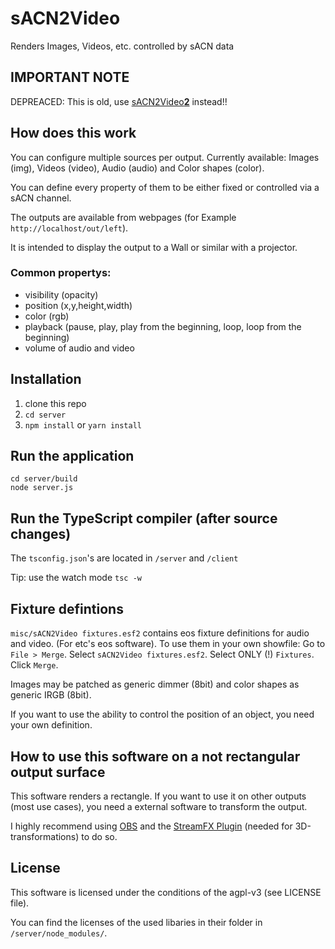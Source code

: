 # sACN2Video

Renders Images, Videos, etc. controlled by sACN data

## IMPORTANT NOTE
DEPREACED: This is old, use [sACN2Video**2**](http://github.com/hansSchall/sACN2Video2) instead!!

## How does this work

You can configure multiple sources per output. Currently available: Images (img), Videos (video), Audio (audio) and Color shapes (color).

You can define every property of them to be either fixed or controlled via a sACN channel.

The outputs are available from webpages (for Example `http://localhost/out/left`).

It is intended to display the output to a Wall or similar with a projector.

### Common propertys:
- visibility (opacity)
- position (x,y,height,width)
- color (rgb)
- playback (pause, play, play from the beginning, loop, loop from the beginning)
- volume of audio and video

## Installation

1. clone this repo
2. `cd server`
3. `npm install` or `yarn install`

## Run the application

    cd server/build
    node server.js
    
## Run the TypeScript compiler (after source changes)

The `tsconfig.json`'s are located in `/server` and `/client`

Tip: use the watch mode `tsc -w`

## Fixture defintions

`misc/sACN2Video fixtures.esf2` contains eos fixture definitions for audio and video. (For etc's eos software).
To use them in your own showfile: Go to `File > Merge`. Select `sACN2Video fixtures.esf2`. Select ONLY (!) `Fixtures`. Click `Merge`.

Images may be patched as generic dimmer (8bit) and color shapes as generic IRGB (8bit).

If you want to use the ability to control the position of an object, you need your own definition.

## How to use this software on a not rectangular output surface

This software renders a rectangle. If you want to use it on other outputs (most use cases), you need a external software to transform the output.

I highly recommend using [OBS](https://obsproject.com) and the [StreamFX Plugin](https://github.com/Xaymar/obs-StreamFX) (needed for 3D-transformations) to do so.

## License

This software is licensed under the conditions of the agpl-v3 (see LICENSE file).

You can find the licenses of the used libaries in their folder in `/server/node_modules/`.
